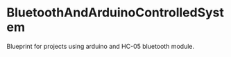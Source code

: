 # BluetoothAndArduinoControlledSystem
Blueprint for projects using arduino and HC-05 bluetooth module.
